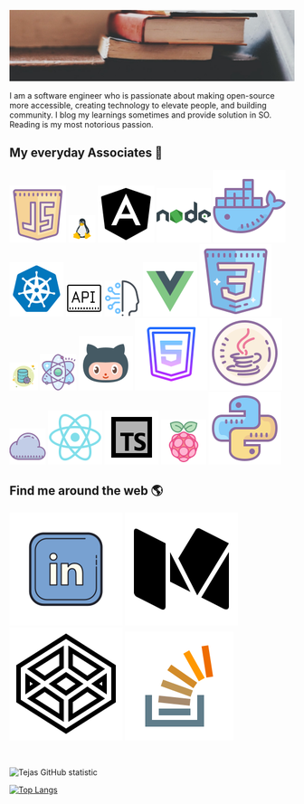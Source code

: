 [![MastHead](https://raw.githubusercontent.com/tsabunkar/tsabunkar/master/tsabunkar.jpeg)](http://www.tsabunkar.in/)

I am a software engineer who is passionate about making open-source more accessible, creating technology to elevate people, and building community. I blog my learnings sometimes and provide solution in SO. Reading is my most notorious passion.

## My everyday Associates 🧡

![JavaScript](https://raw.githubusercontent.com/tsabunkar/tsabunkar/master/tech/js.svg) ![Linux](https://raw.githubusercontent.com/tsabunkar/tsabunkar/master/tech/linux.png) ![Angular](https://raw.githubusercontent.com/tsabunkar/tsabunkar/master/tech/ng.svg) ![Nodejs](https://raw.githubusercontent.com/tsabunkar/tsabunkar/master/tech/nodejs.svg) ![Docker](https://raw.githubusercontent.com/tsabunkar/tsabunkar/master/tech/docker.svg) ![kubernetes](https://raw.githubusercontent.com/tsabunkar/tsabunkar/master/tech/kubernetes.svg) ![Api](https://raw.githubusercontent.com/tsabunkar/tsabunkar/master/tech/api.png) ![Artificial Intelligence](https://raw.githubusercontent.com/tsabunkar/tsabunkar/master/tech/ai.png) ![Vue](https://raw.githubusercontent.com/tsabunkar/tsabunkar/master/tech/vue.svg) ![CSS](https://raw.githubusercontent.com/tsabunkar/tsabunkar/master/tech/css.svg) ![Database](https://raw.githubusercontent.com/tsabunkar/tsabunkar/master/tech/db.png) ![Electronjs](https://raw.githubusercontent.com/tsabunkar/tsabunkar/master/tech/electronjs.png) ![Git](https://raw.githubusercontent.com/tsabunkar/tsabunkar/master/tech/git.svg) ![Html](https://raw.githubusercontent.com/tsabunkar/tsabunkar/master/tech/html.svg) ![Java](https://raw.githubusercontent.com/tsabunkar/tsabunkar/master/tech/java.svg) ![Cloud](https://raw.githubusercontent.com/tsabunkar/tsabunkar/master/tech/cloud.png) ![React](https://raw.githubusercontent.com/tsabunkar/tsabunkar/master/tech/react.svg) ![Typescript](https://raw.githubusercontent.com/tsabunkar/tsabunkar/master/tech/ts.svg) ![Raspberry Pi](https://raw.githubusercontent.com/tsabunkar/tsabunkar/master/tech/pi.svg) ![Python](https://raw.githubusercontent.com/tsabunkar/tsabunkar/master/tech/python.svg)

## Find me around the web 🌎

<a href="https://www.linkedin.com/in/tsabunkar/"><img src="https://raw.githubusercontent.com/tsabunkar/tsabunkar/master/icons/linkedin.svg" alt="LinkedIn handle"/></a>
<a href="https://medium.com/@tsabunkar"><img src="https://raw.githubusercontent.com/tsabunkar/tsabunkar/master/icons/medium.svg" alt="medium handle"/></a>
<a href="https://codepen.io/tsabunkar"><img src="https://raw.githubusercontent.com/tsabunkar/tsabunkar/master/icons/codepen.svg" alt="codepen handle"/></a>
<a href="https://stackoverflow.com/users/7472904/sabunkar-tejas-sahailesh"><img src="https://raw.githubusercontent.com/tsabunkar/tsabunkar/master/icons/stack-overflow.svg" alt="stackoverflow handle"/></a>

<br/>

![Tejas GitHub statistic](https://github-readme-stats.vercel.app/api?username=tsabunkar&count_private=true&theme=onedark)

[![Top Langs](https://github-readme-stats.vercel.app/api/top-langs/?username=tsabunkar&&langs_count=10&&layout=compact&theme=onedark)](https://github.com/tsabunkar/github-readme-stats)
